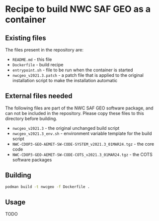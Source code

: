 # Recipe to build NWC SAF GEO as a container

## Existing files

The files present in the repository are:

* `README.md` - this file
* `Dockerfile` - build recipe
* `entrypoint.sh` - file to be run when the container is started
* `nwcgeo_v2021.3.patch` - a patch file that is applied to the original installation script to make the installation automatic


## External files needed

The following files are part of the NWC SAF GEO software package, and
can not be included in the repository.  Please copy these files to
this directory before building.

* `nwcgeo_v2021.3` - the original unchanged build script
* `nwcgeo_v2021.3_env.sh` - environment variable template for the build script
* `NWC-CDOP3-GEO-AEMET-SW-CODE-SYSTEM_v2021.3_01MAR24.tgz` - the core code
* `NWC-CDOP3-GEO-AEMET-SW-CODE-COTS_v2021.3_01MAR24.tgz` - the COTS software packages


## Building

```bash
podman build -t nwcgeo -f Dockerfile .
```

## Usage

TODO

